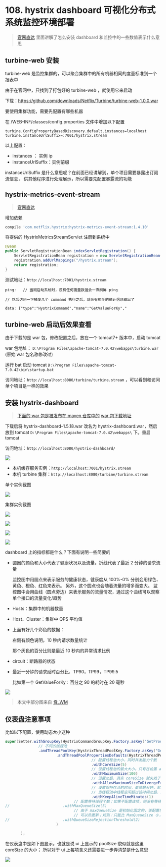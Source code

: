 # 108. hystrix dashboard 可视化分布式系统监控环境部署

> [官网直达](https://github.com/Netflix-Skunkworks/hystrix-dashboard/wiki)
里面讲解了怎么安装 dashboard 和监控中的一些数值表示什么意思

## turbine-web 安装
turbine-web 是监控集群的，可以聚合集群中的所有机器相同的度量标准到一个报表中

由于在官网中，只找到了打包好的 turbine-web ，就使用它来启动

下载：https://github.com/downloads/Netflix/Turbine/turbine-web-1.0.0.war

要使用集群功能，需要先配置有哪些机器

在 /WEB-INF/classes/config.properties 文件中增加以下配置

```
turbine.ConfigPropertyBasedDiscovery.default.instances=localhost
turbine.instanceUrlSuffix=:7001/hystrix.stream
```

以上配置：

- instances ： 实例 ip
- instanceUrlSuffix：实例前缀

instanceUrlSuffix 是什么意思呢？在前面已经讲解到，单个项目需要暴露出订阅流信息，
供其他程序进行处理展示，所以需要先配置暴露流的功能

## hystrix-metrics-event-stream
> [官网直达](https://github.com/Netflix/Hystrix/tree/master/hystrix-contrib/hystrix-metrics-event-stream)

增加依赖

```groovy
compile 'com.netflix.hystrix:hystrix-metrics-event-stream:1.4.10'
```

将提供的 HystrixMetricsStreamServlet 注册到系统中

```java
@Bean
public ServletRegistrationBean indexServletRegistration() {
    ServletRegistrationBean registration = new ServletRegistrationBean(new HystrixMetricsStreamServlet());
    registration.addUrlMappings("/hystrix.stream");
    return registration;
}

```

测试地址：`http://localhost:7001/hystrix.stream`

```
ping:   // 当刚启动系统时，没有任何度量数据会一直刷屏 ping

// 然后访问一下触发几个 command 执行之后，就会有相关的统计信息输出了

data: {"type":"HystrixCommand","name":"GetValueForKy","
```

## turbine-web 启动后效果查看
由于下载的是 war 包，修改配置之后，放在一个 tomcat7+ 版本中，启动 tomcat

war 包地址： `D:\Program Files\apache-tomcat-7.0.42\webapps\turbine.war` (原始 war 包名称修改过)

运行 bat 启动 tomcat `D:\Program Files\apache-tomcat-7.0.42\bin\startup.bat`

访问地址：`http://localhost:8080/turbine/turbine.stream` ，可以看到和访问单个项目是一样的效果

## 安装 hystrix-dashboard

> [下面的 war 包是被发布在 maven 仓库中的](https://search.maven.org/search?q=a:hystrix-dashboard)
> [war 包下载地址](https://search.maven.org/remotecontent?filepath=com/netflix/hystrix/hystrix-dashboard/1.5.18/hystrix-dashboard-1.5.18.war)

下载后将 hystrix-dashboard-1.5.18.war 改名为 hystrix-dashboard.war，然后放到 tomcat `D:\Program Files\apache-tomcat-7.0.42\webapps\` 下。重启 tomcat

访问地址：`http://localhost:8080/hystrix-dashboard/`

![](./assets/markdown-img-paste-20190616175917743.png)

- 本机缓存服务实例：`http://localhost:7001/hystrix.stream`
- 本机 turbine 集群：`http://localhost:8080/turbine/turbine.stream`

单个实例截图

![](./assets/markdown-img-paste-2019061618013443.png)

集群实例截图

![](./assets/markdown-img-paste-20190616180232277.png)

![](./assets/markdown-img-paste-20190616180251343.png)

![](./assets/markdown-img-paste-20190616180321706.png)

![](./assets/markdown-img-paste-2019061618083666.png)

dashboard 上的指标都是什么？下面有说明一些简要的

- 圆圈的颜色和大小代表了健康状况以及流量，折线代表了最近 2 分钟的请求流量

     监控图中用圆点来表示服务的健康状态，健康度从 100%-0% 分别会用绿色、黄色、橙色、红色来表示。 另外，这个圆点也会随着流量的增多而变大。 监控图中会用曲线（圆点旁边）来表示服务的流量情况，通过这个曲线可以观察单个接口的流量变化/趋势
- Hosts：集群中的机器数量
- Host、Cluster：集群中 QPS 平均值
- 上面有好几个彩色的数据：

    右侧有颜色说明，10 秒内请求数量统计

    那个灰色的百分比则是最近 10 秒内的异常请求比例
- circuit：断路器的状态

- 最近一分钟的请求延时百分比，TP90，TP99，TP99.5

    比如第一个 GetValueForKy：百分之 90 的耗时在 20 毫秒

![](./assets/markdown-img-paste-20190616181619375.png)

> 本文中部分图来自 [贲_WM](https://blog.csdn.net/wm6752062/article/details/86136204)


## 仪表盘注意事项
比如以下配置，使用动态大小这种

```java
super(Setter.withGroupKey(HystrixCommandGroupKey.Factory.asKey("GetProductCommandGroup"))
               // 不同的线程池
               .andThreadPoolKey(HystrixThreadPoolKey.Factory.asKey("GetProductCommand2Pool"))
                       .andThreadPoolPropertiesDefaults(HystrixThreadPoolProperties.Setter()
                                       // 配置线程池大小，同时并发能力个数
                                       .withCoreSize(5)
                                       // 设置线程池的最大大小，只有在设置 allowMaximumSizeToDivergeFromCoreSize 的时候才能生效
                                       .withMaximumSize(100)
                                       // 设置之后，其实 coreSize 就失效了
                                       .withAllowMaximumSizeToDivergeFromCoreSize(true)
                                       // 设置保持存活的时间，单位是分钟，默认是 1
                                       // 当线程池中线程空闲超过该时间之后，就会被销毁
                                       .withKeepAliveTimeMinutes(1)
                               // 配置等待线程个数；如果不配置该项，则没有等待，超过则拒绝
//                        .withMaxQueueSize(5)
                               // 由于 maxQueueSize 是初始化固定的，该配置项是动态调整最大等待数量的
                               // 可以热更新；规则：只能比 MaxQueueSize 小，
//                        .withQueueSizeRejectionThreshold(2)
                       )

       );
```
在仪表盘中是如下图显示，也就是说 ui 上显示的 poolSize 貌似就是这里 coreSize 的大小；
所以对于 ui 上每项含义还需要进一步弄清楚是什么意思

![](./assets/markdown-img-paste-20190618213228495.png)
